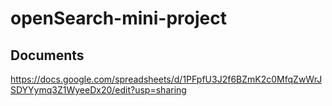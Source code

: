 # openSearch-mini-project

## Documents
https://docs.google.com/spreadsheets/d/1PFpfU3J2f6BZmK2c0MfqZwWrJSDYYymq3Z1WyeeDx20/edit?usp=sharing
